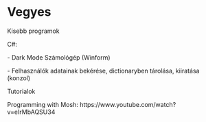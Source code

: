 # Vegyes
<p>Kisebb programok</p>
<p>C#:</p>
<p>- Dark Mode Számológép (Winform)</p>
<p>- Felhasználók adatainak bekérése, dictionaryben tárolása, kiiratása (konzol)</p>
<p></p>
<p>Tutorialok</p>
<p>Programming with Mosh: https://www.youtube.com/watch?v=eIrMbAQSU34</p>
